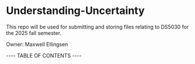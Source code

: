 # Understanding-Uncertainty

This repo will be used for submitting and storing files relating to DS5030 for the 2025 fall semester.

Owner: Maxwell Ellingsen

---- TABLE OF CONTENTS ----
